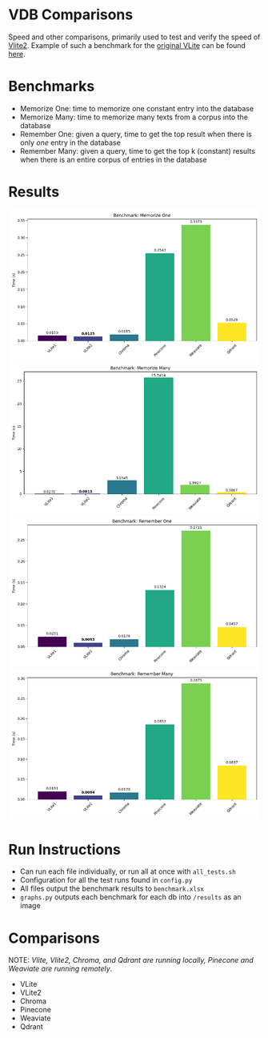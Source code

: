 # VDB Comparisons
Speed and other comparisons, primarily used to test and verify the speed of [Vlite2](https://github.com/raydelvecchio/vlite-v2). Example of such a benchmark for the [original VLite](https://github.com/sdan/vlite) can be found [here](https://github.com/sdan/vlite/blob/master/tests/bench.py). 

# Benchmarks
* Memorize One: time to memorize one constant entry into the database
* Memorize Many: time to memorize many texts from a corpus into the database
* Remember One: given a query, time to get the top result when there is only *one* entry in the database
* Remember Many: given a query, time to get the top k (constant) results when there is an entire corpus of entries in the database

# Results
![Memorize One](./results/benchmark_1_Memorize%20One.png)
![Memorize Many](./results/benchmark_3_Memorize%20Many.png)
![Remember One](./results/benchmark_2_Remember%20One.png)
![Remember Many](./results/benchmark_4_Remember%20Many.png)

# Run Instructions
* Can run each file individually, or run all at once with `all_tests.sh`
* Configuration for all the test runs found in `config.py`
* All files output the benchmark results to `benchmark.xlsx`
* `graphs.py` outputs each benchmark for each db into `/results` as an image

# Comparisons
NOTE: *Vlite, Vlite2, Chroma, and Qdrant are running locally, Pinecone and Weaviate are running remotely*.
* VLite
* VLite2
* Chroma
* Pinecone
* Weaviate
* Qdrant

